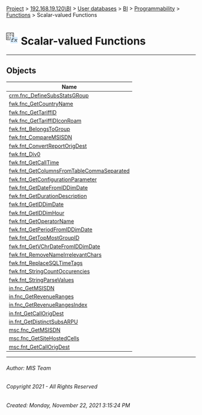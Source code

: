 #### 

[Project](../../../../../../index.md) > [192.168.19.120\\BI](../../../../../index.md) > [User databases](../../../../index.md) > [BI](../../../index.md) > [Programmability](../../index.md) > [Functions](../index.md) > Scalar-valued Functions

# ![Scalar-valued Functions](../../../../../../Images/Function_Scalar32.png) Scalar-valued Functions

---

## <a name="#objects"></a>Objects

| Name |
|---|
| [crm.fnc_DefineSubsStatsGRoup](fnc_DefineSubsStatsGRoup.md) |
| [fwk.fnc_GetCountryName](fnc_GetCountryName.md) |
| [fwk.fnc_GetTariffID](fnc_GetTariffID.md) |
| [fwk.fnc_GetTariffIDIconRoam](fnc_GetTariffIDIconRoam.md) |
| [fwk.fnt_BelongsToGroup](fnt_BelongsToGroup.md) |
| [fwk.fnt_CompareMSISDN](fnt_CompareMSISDN.md) |
| [fwk.fnt_ConvertReportOrigDest](fnt_ConvertReportOrigDest.md) |
| [fwk.fnt_Div0](fnt_Div0.md) |
| [fwk.fnt_GetCallTime](fnt_GetCallTime.md) |
| [fwk.fnt_GetColumnsFromTableCommaSeparated](fnt_GetColumnsFromTableCommaSeparated.md) |
| [fwk.fnt_GetConfigurationParameter](fnt_GetConfigurationParameter.md) |
| [fwk.fnt_GetDateFromIDDimDate](fnt_GetDateFromIDDimDate.md) |
| [fwk.fnt_GetDurationDescription](fnt_GetDurationDescription.md) |
| [fwk.fnt_GetIDDimDate](fnt_GetIDDimDate.md) |
| [fwk.fnt_GetIDDimHour](fnt_GetIDDimHour.md) |
| [fwk.fnt_GetOperatorName](fnt_GetOperatorName.md) |
| [fwk.fnt_GetPeriodFromIDDimDate](fnt_GetPeriodFromIDDimDate.md) |
| [fwk.fnt_GetTopMostGroupID](fnt_GetTopMostGroupID.md) |
| [fwk.fnt_GetVChrDateFromIDDimDate](fnt_GetVChrDateFromIDDimDate.md) |
| [fwk.fnt_RemoveNameIrrelevantChars](fnt_RemoveNameIrrelevantChars.md) |
| [fwk.fnt_ReplaceSQLTimeTags](fnt_ReplaceSQLTimeTags.md) |
| [fwk.fnt_StringCountOccurencies](fnt_StringCountOccurencies.md) |
| [fwk.fnt_StringParseValues](fnt_StringParseValues.md) |
| [in.fnc_GetMSISDN](fnc_GetMSISDN.md) |
| [in.fnc_GetRevenueRanges](fnc_GetRevenueRanges.md) |
| [in.fnc_GetRevenueRangesIndex](fnc_GetRevenueRangesIndex.md) |
| [in.fnt_GetCallOrigDest](fnt_GetCallOrigDest.md) |
| [in.fnt_GetDistinctSubsARPU](fnt_GetDistinctSubsARPU.md) |
| [msc.fnc_GetMSISDN](fnc_GetMSISDN_000l.md) |
| [msc.fnc_GetSiteHostedCells](fnc_GetSiteHostedCells.md) |
| [msc.fnt_GetCallOrigDest](fnt_GetCallOrigDest_000m.md) |


---

###### Author:  MIS Team

###### Copyright 2021 - All Rights Reserved

###### Created: Monday, November 22, 2021 3:15:24 PM

